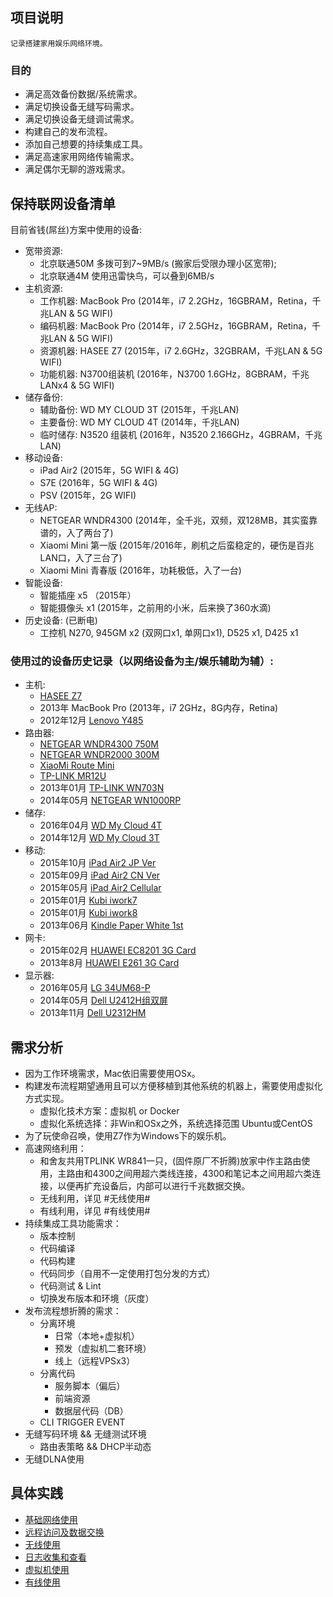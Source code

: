 ## 项目说明

    记录搭建家用娱乐网络环境。

### 目的

- 满足高效备份数据/系统需求。
- 满足切换设备无缝写码需求。
- 满足切换设备无缝调试需求。
- 构建自己的发布流程。
- 添加自己想要的持续集成工具。
- 满足高速家用网络传输需求。
- 满足偶尔无聊的游戏需求。

## 保持联网设备清单

目前省钱(屌丝)方案中使用的设备:

- 宽带资源:
    - 北京联通50M   多拨可到7~9MB/s (搬家后受限办理小区宽带);
    - 北京联通4M    使用迅雷快鸟，可以叠到6MB/s
- 主机资源:
    - 工作机器: MacBook Pro (2014年，i7 2.2GHz，16GBRAM，Retina，千兆LAN & 5G WIFI)
    - 编码机器: MacBook Pro (2014年，i7 2.5GHz，16GBRAM，Retina，千兆LAN & 5G WIFI)
    - 资源机器: HASEE Z7    (2015年，i7 2.6GHz，32GBRAM，千兆LAN & 5G WIFI)
    - 功能机器: N3700组装机  (2016年，N3700 1.6GHz，8GBRAM，千兆LANx4 & 5G WIFI)
- 储存备份:
    - 辅助备份: WD MY CLOUD 3T (2015年，千兆LAN)
    - 主要备份: WD MY CLOUD 4T (2014年，千兆LAN)
    - 临时储存: N3520 组装机 (2016年，N3520 2.166GHz，4GBRAM，千兆LAN)
- 移动设备:
    - iPad Air2     (2015年，5G WIFI & 4G)
    - S7E           (2016年，5G WIFI & 4G)
    - PSV           (2015年，2G WIFI)
- 无线AP:
    - NETGEAR WNDR4300  (2014年，全千兆，双频，双128MB，其实蛮靠谱的，入了两台了)
    - Xiaomi Mini 第一版 (2015年/2016年，刷机之后蛮稳定的，硬伤是百兆LAN口，入了三台了)
    - Xiaomi Mini 青春版 (2016年，功耗极低，入了一台)
- 智能设备:
    - 智能插座 x5       （2015年）
    - 智能摄像头 x1      (2015年，之前用的小米，后来换了360水滴)
- 历史设备: (已断电)
    - 工控机 N270, 945GM x2 (双网口x1, 单网口x1), D525 x1, D425 x1

### 使用过的设备历史记录（以网络设备为主/娱乐辅助为辅）:

- 主机:
    - [HASEE Z7](./devices/HASEE-Z78172R2.md)
    - 2013年 MacBook Pro (2013年，i7 2GHz，8G内存，Retina)
    - 2012年12月 [Lenovo Y485](./devices/Lenovo-Y485.md)
- 路由器:
    - [NETGEAR WNDR4300 750M](./devices/NetGear-WNDR4300.md)
    - [NETGEAR WNDR2000 300M](./devices/NetGear-WNR2000.md)
    - [XiaoMi Route Mini](./devices/XiaoMi-Route-Mini.md)
    - [TP-LINK MR12U](./devices/TP-LINK-MR12U.md)
    - 2013年01月 [TP-LINK WN703N](./devices/TP-LINK-WR703N.md)
    - 2014年05月 [NETGEAR WN1000RP](./devices/NetGear-WN1000RP.md)
- 储存:
    - 2016年04月 [WD My Cloud 4T](./devices/WD-My-Cloud-4T.md)
    - 2014年12月 [WD My Cloud 3T](./devices/WD-My-Cloud-3T.md)
- 移动:
    - 2015年10月 [iPad Air2 JP Ver](./devices/iPad-Air2-JP.md)
    - 2015年09月 [iPad Air2 CN Ver](./devices/iPad-Air2-CN.md)
    - 2015年05月 [iPad Air2 Cellular](./devices/iPad-Air2-Cell.md)
    - 2015年01月 [Kubi iwork7](./devices/KB-iwork7.md)
    - 2015年01月 [Kubi iwork8](./devices/KB-iwork8.md)
    - 2013年06月 [Kindle Paper White 1st](./devices/Kindle-paper-white-1.md)
- 网卡:
    - 2015年02月 [HUAWEI EC8201 3G Card](./devices/HUAWEI-EC8201-3G-Card.md)
    - 2013年8月 [HUAWEI E261 3G Card](./devices/HUAWEI-E261-3G-Card.md)
- 显示器:
    - 2016年05月 [LG 34UM68-P](./devices/LG-34UM68-P.md)
    - 2014年05月 [Dell U2412H组双屏](./devices/Dell-u2414h.md)
    - 2013年11月 [Dell U2312HM](./devices/Dell-u2312hm.md)

## 需求分析

- 因为工作环境需求，Mac依旧需要使用OSx。
- 构建发布流程期望通用且可以方便移植到其他系统的机器上，需要使用虚拟化方式实现。
	- 虚拟化技术方案：虚拟机 or Docker
	- 虚拟化系统选择：非Win和OSx之外，系统选择范围 Ubuntu或CentOS
- 为了玩使命召唤，使用Z7作为Windows下的娱乐机。
- 高速网络利用：
	- 和舍友共用TPLINK WR841一只，(固件原厂不折腾)放家中作主路由使用，主路由和4300之间用超六类线连接，4300和笔记本之间用超六类连接，以便再扩充设备后，内部可以进行千兆数据交换。
	- 无线利用，详见 #无线使用#
	- 有线利用，详见 #有线使用#
- 持续集成工具功能需求：
	- 版本控制
	- 代码编译
	- 代码构建
	- 代码同步（自用不一定使用打包分发的方式）
	- 代码测试 & Lint
	- 切换发布版本和环境（灰度）
- 发布流程想折腾的需求：
	- 分离环境
		- 日常（本地+虚拟机）
		- 预发（虚拟机二套环境）
		- 线上（远程VPSx3）
	- 分离代码
		- 服务脚本（偏后）
		- 前端资源
		- 数据层代码（DB）
	- CLI TRIGGER EVENT
- 无缝写码环境 && 无缝测试环境
	- 路由表策略 && DHCP半动态
- 无缝DLNA使用

## 具体实践

- [基础网络使用](network.md)
- [远程访问及数据交换](remote.md)
- [无线使用](wifi.md)
- [日志收集和查看](log.md)
- [虚拟机使用](vm.md)
- [有线使用](lan.md)